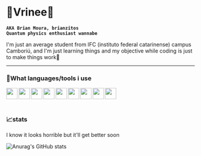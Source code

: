 # 🌌Vrinee🖤

**`AKA Brian Moura, brianzitos`**<br>
**`Quantum physics enthusiast wannabe`**<br>

I'm just an average student from IFC (instituto federal catarinense) campus Camboriú, and I'm just learning things and my objective while coding is just to make things work🥶

---

### 💫What languages/tools i use
<img src="https://cdn.jsdelivr.net/gh/devicons/devicon/icons/c/c-original.svg" width="30px" align="left" padding-right="30px"  />
<img src="https://cdn.jsdelivr.net/gh/devicons/devicon/icons/csharp/csharp-original.svg" width="30px" align="left" padding-right="30px" />
<img src="https://cdn.jsdelivr.net/gh/devicons/devicon/icons/python/python-original.svg" width="30px" align="left" padding-right="30px" />
<img src="https://cdn.jsdelivr.net/gh/devicons/devicon/icons/css3/css3-original-wordmark.svg" width="30px" align="left" padding-right="30px" />
<img src="https://cdn.jsdelivr.net/gh/devicons/devicon/icons/html5/html5-original-wordmark.svg" width="30px" align="left" padding-right="30px" />
<img src="https://cdn.jsdelivr.net/gh/devicons/devicon/icons/illustrator/illustrator-line.svg" width="30px" align="left" padding-right="30px" />
<img src="https://cdn.jsdelivr.net/gh/devicons/devicon/icons/javascript/javascript-original.svg" width="30px" align="left" padding-right="30px" />
<img src="https://cdn.jsdelivr.net/gh/devicons/devicon/icons/unity/unity-original.svg" width="30px" align="left" padding-right="30px" />
<img src="https://cdn.jsdelivr.net/gh/devicons/devicon/icons/vscode/vscode-original.svg" width="30px" align="left" padding-right="30px" />
<br>
<br>


#

### 📈stats

I know it looks horrible but it'll get better soon

![Anurag's GitHub stats](https://github-readme-stats.vercel.app/api?username=vrinee&show_icons=true&theme=midnight-purple)
